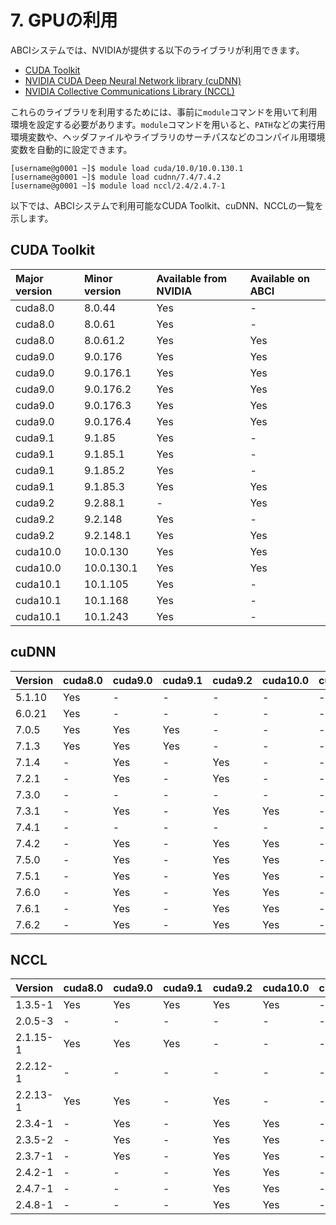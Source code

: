 # 7. GPUの利用

ABCIシステムでは、NVIDIAが提供する以下のライブラリが利用できます。

* [CUDA Toolkit](https://developer.nvidia.com/cuda-toolkit)
* [NVIDIA CUDA Deep Neural Network library (cuDNN)](https://developer.nvidia.com/cudnn)
* [NVIDIA Collective Communications Library (NCCL)](https://developer.nvidia.com/nccl)

これらのライブラリを利用するためには、事前に`module`コマンドを用いて利用環境を設定する必要があります。`module`コマンドを用いると、`PATH`などの実行用環境変数や、ヘッダファイルやライブラリのサーチパスなどのコンパイル用環境変数を自動的に設定できます。

```
[username@g0001 ~]$ module load cuda/10.0/10.0.130.1
[username@g0001 ~]$ module load cudnn/7.4/7.4.2
[username@g0001 ~]$ module load nccl/2.4/2.4.7-1
```

以下では、ABCIシステムで利用可能なCUDA Toolkit、cuDNN、NCCLの一覧を示します。

## CUDA Toolkit

<!--
| Major version | Minor version | Available from NVIDIA | Installed on ABCI | Provided with `module` |
|:--|:--|:--|:--|:--|
| cuda8.0 | 8.0.44 | Yes | - | - |
| cuda8.0 | 8.0.61 | Yes | - | - |
| cuda8.0 | 8.0.61.2 | Yes | Yes | Yes |
| cuda9.0 | 9.0.176 | Yes | Yes | Yes |
| cuda9.0 | 9.0.176.1 | Yes | Yes | Yes |
| cuda9.0 | 9.0.176.2 | Yes | Yes | Yes |
| cuda9.0 | 9.0.176.3 | Yes | Yes | Yes |
| cuda9.0 | 9.0.176.4 | Yes | Yes | Yes |
| cuda9.1 | 9.1.85 | Yes | - | - |
| cuda9.1 | 9.1.85.1 | Yes | - | - |
| cuda9.1 | 9.1.85.2 | Yes | - | - |
| cuda9.1 | 9.1.85.3 | Yes | Yes | Yes |
| cuda9.2 | 9.2.88.1 | - | Yes | Yes |
| cuda9.2 | 9.2.148 | Yes | Yes | - |
| cuda9.2 | 9.2.148.1 | Yes | Yes | Yes |
| cuda10.0 | 10.0.130 | Yes | Yes | Yes |
| cuda10.0 | 10.0.130.1 | Yes | Yes | Yes |
| cuda10.1 | 10.1.105 | Yes | - | - |
| cuda10.1 | 10.1.168 | Yes | Yes | - |
| cuda10.1 | 10.1.243 | Yes | Yes | - |
-->

| Major version | Minor version | Available from NVIDIA | Available on ABCI |
|:--|:--|:--|:--|
| cuda8.0 | 8.0.44 | Yes | - |
| cuda8.0 | 8.0.61 | Yes | - |
| cuda8.0 | 8.0.61.2 | Yes | Yes |
| cuda9.0 | 9.0.176 | Yes | Yes |
| cuda9.0 | 9.0.176.1 | Yes | Yes |
| cuda9.0 | 9.0.176.2 | Yes | Yes |
| cuda9.0 | 9.0.176.3 | Yes | Yes |
| cuda9.0 | 9.0.176.4 | Yes | Yes |
| cuda9.1 | 9.1.85 | Yes | - |
| cuda9.1 | 9.1.85.1 | Yes | - |
| cuda9.1 | 9.1.85.2 | Yes | - |
| cuda9.1 | 9.1.85.3 | Yes | Yes |
| cuda9.2 | 9.2.88.1 | - | Yes |
| cuda9.2 | 9.2.148 | Yes | - |
| cuda9.2 | 9.2.148.1 | Yes | Yes |
| cuda10.0 | 10.0.130 | Yes | Yes |
| cuda10.0 | 10.0.130.1 | Yes | Yes |
| cuda10.1 | 10.1.105 | Yes | - |
| cuda10.1 | 10.1.168 | Yes | - |
| cuda10.1 | 10.1.243 | Yes | - |

## cuDNN

<!--
| Version | cuda8.0 | cuda9.0 | cuda9.1 | cuda9.2 | cuda10.0 | cuda10.1 |
|:--|:--|:--|:--|:--|:--|:--|
| 5.1.10 | Yes | - | - | - | - | - |
| 6.0.21 | Yes | - | - | - | - | - |
| 7.0.5  | Yes | Yes | Yes | - | - | - |
| 7.1.3  | Yes | Yes | Yes | - | - | - |
| 7.1.4  | - | Yes | - | Yes | - | - |
| 7.2.1  | \*1 | Yes | - | Yes | - | - |
| 7.3.0  | - | \*1 | - | - | \*1 | - |
| 7.3.1  | - | Yes | - | Yes | Yes | - |
| 7.4.1  | - | \*1 | - | \*1 | \*1 | - |
| 7.4.2  | - | Yes | - | Yes | Yes | - |
| 7.5.0  | - | Yes | - | Yes | Yes | \*2 |
| 7.5.1  | - | Yes | - | Yes | Yes | \*2 |
| 7.6.0  | - | Yes | - | Yes | Yes | \*2 |
| 7.6.1  | - | Yes | - | Yes | Yes | \*2 |
| 7.6.2  | - | Yes | - | Yes | Yes | \*2 |

\*1 Installed, but modules are not provided
\*2 Installed, but not yet supported
-->

| Version | cuda8.0 | cuda9.0 | cuda9.1 | cuda9.2 | cuda10.0 | cuda10.1 |
|:--|:--|:--|:--|:--|:--|:--|
| 5.1.10 | Yes | - | - | - | - | - |
| 6.0.21 | Yes | - | - | - | - | - |
| 7.0.5  | Yes | Yes | Yes | - | - | - |
| 7.1.3  | Yes | Yes | Yes | - | - | - |
| 7.1.4  | - | Yes | - | Yes | - | - |
| 7.2.1  | - | Yes | - | Yes | - | - |
| 7.3.0  | - | - | - | - | - | - |
| 7.3.1  | - | Yes | - | Yes | Yes | - |
| 7.4.1  | - | - | - | - | - | - |
| 7.4.2  | - | Yes | - | Yes | Yes | - |
| 7.5.0  | - | Yes | - | Yes | Yes | - |
| 7.5.1  | - | Yes | - | Yes | Yes | - |
| 7.6.0  | - | Yes | - | Yes | Yes | - |
| 7.6.1  | - | Yes | - | Yes | Yes | - |
| 7.6.2  | - | Yes | - | Yes | Yes | - |

## NCCL

<!--
| Version | cuda8.0 | cuda9.0 | cuda9.1 | cuda9.2 | cuda10.0 | cuda10.1 |
|:--|:--|:--|:--|:--|:--|:--|
| 1.3.5-1  | Yes | Yes | Yes | Yes | Yes | - |
| 2.0.5-3 | \*1 | \*1 | - | - | - | - |
| 2.1.15-1 | Yes | Yes | Yes | - | - | - |
| 2.2.12-1 | \*1 | \*1 | - | \*1 | - | - |
| 2.2.13-1 | Yes | Yes | - | Yes | - | - |
| 2.3.4-1  | -  | Yes | - | Yes | Yes | - |
| 2.3.5-2  | -  | Yes | - | Yes | Yes | - |
| 2.3.7-1  | -  | Yes | - | Yes | Yes | - |
| 2.4.2-1  | -  | - | - | Yes | Yes | *2 |
| 2.4.7-1  | -  | - | - | Yes | Yes | *2 |
| 2.4.8-1  | -  | - | - | Yes | Yes | *2 |

\*1 Installed, but modules are not provided
\*2 Installed, but not yet supported
-->

| Version | cuda8.0 | cuda9.0 | cuda9.1 | cuda9.2 | cuda10.0 | cuda10.1 |
|:--|:--|:--|:--|:--|:--|:--|
| 1.3.5-1  | Yes | Yes | Yes | Yes | Yes | - |
| 2.0.5-3 | - | - | - | - | - | - |
| 2.1.15-1 | Yes | Yes | Yes | - | - | - |
| 2.2.12-1 | - | - | - | - | - | - |
| 2.2.13-1 | Yes | Yes | - | Yes | - | - |
| 2.3.4-1  | -  | Yes | - | Yes | Yes | - |
| 2.3.5-2  | -  | Yes | - | Yes | Yes | - |
| 2.3.7-1  | -  | Yes | - | Yes | Yes | - |
| 2.4.2-1  | -  | - | - | Yes | Yes | - |
| 2.4.7-1  | -  | - | - | Yes | Yes | - |
| 2.4.8-1  | -  | - | - | Yes | Yes | - |

